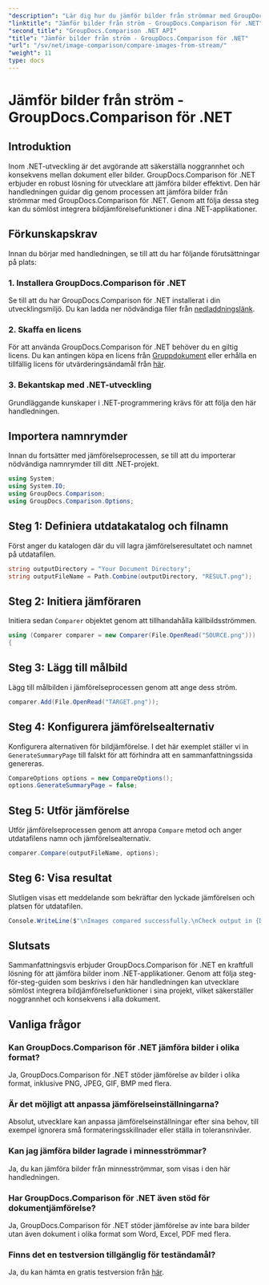 ```yaml
---
"description": "Lär dig hur du jämför bilder från strömmar med GroupDocs.Comparison för .NET. Steg-för-steg-guide för sömlös integration i .NET-applikationer."
"linktitle": "Jämför bilder från ström - GroupDocs.Comparison för .NET"
"second_title": "GroupDocs.Comparison .NET API"
"title": "Jämför bilder från ström - GroupDocs.Comparison för .NET"
"url": "/sv/net/image-comparison/compare-images-from-stream/"
"weight": 11
type: docs
---
```

# Jämför bilder från ström - GroupDocs.Comparison för .NET

## Introduktion
Inom .NET-utveckling är det avgörande att säkerställa noggrannhet och konsekvens mellan dokument eller bilder. GroupDocs.Comparison för .NET erbjuder en robust lösning för utvecklare att jämföra bilder effektivt. Den här handledningen guidar dig genom processen att jämföra bilder från strömmar med GroupDocs.Comparison för .NET. Genom att följa dessa steg kan du sömlöst integrera bildjämförelsefunktioner i dina .NET-applikationer.
## Förkunskapskrav
Innan du börjar med handledningen, se till att du har följande förutsättningar på plats:
### 1. Installera GroupDocs.Comparison för .NET
Se till att du har GroupDocs.Comparison för .NET installerat i din utvecklingsmiljö. Du kan ladda ner nödvändiga filer från [nedladdningslänk](https://releases.groupdocs.com/comparison/net/).
### 2. Skaffa en licens
För att använda GroupDocs.Comparison för .NET behöver du en giltig licens. Du kan antingen köpa en licens från [Gruppdokument](https://purchase.groupdocs.com/buy) eller erhålla en tillfällig licens för utvärderingsändamål från [här](https://purchase.groupdocs.com/temporary-license/).
### 3. Bekantskap med .NET-utveckling
Grundläggande kunskaper i .NET-programmering krävs för att följa den här handledningen.

## Importera namnrymder
Innan du fortsätter med jämförelseprocessen, se till att du importerar nödvändiga namnrymder till ditt .NET-projekt. 
```csharp
using System;
using System.IO;
using GroupDocs.Comparison;
using GroupDocs.Comparison.Options;
```
## Steg 1: Definiera utdatakatalog och filnamn
Först anger du katalogen där du vill lagra jämförelseresultatet och namnet på utdatafilen.
```csharp
string outputDirectory = "Your Document Directory";
string outputFileName = Path.Combine(outputDirectory, "RESULT.png");
```
## Steg 2: Initiera jämföraren
Initiera sedan `Comparer` objektet genom att tillhandahålla källbildsströmmen.
```csharp
using (Comparer comparer = new Comparer(File.OpenRead("SOURCE.png")))
{
```
## Steg 3: Lägg till målbild
Lägg till målbilden i jämförelseprocessen genom att ange dess ström.
```csharp
comparer.Add(File.OpenRead("TARGET.png"));
```
## Steg 4: Konfigurera jämförelsealternativ
Konfigurera alternativen för bildjämförelse. I det här exemplet ställer vi in `GenerateSummaryPage` till falskt för att förhindra att en sammanfattningssida genereras.
```csharp
CompareOptions options = new CompareOptions();
options.GenerateSummaryPage = false;
```
## Steg 5: Utför jämförelse
Utför jämförelseprocessen genom att anropa `Compare` metod och anger utdatafilens namn och jämförelsealternativ.
```csharp
comparer.Compare(outputFileName, options);
```
## Steg 6: Visa resultat
Slutligen visas ett meddelande som bekräftar den lyckade jämförelsen och platsen för utdatafilen.
```csharp
Console.WriteLine($"\nImages compared successfully.\nCheck output in {Directory.GetCurrentDirectory()}.");
```

## Slutsats
Sammanfattningsvis erbjuder GroupDocs.Comparison för .NET en kraftfull lösning för att jämföra bilder inom .NET-applikationer. Genom att följa steg-för-steg-guiden som beskrivs i den här handledningen kan utvecklare sömlöst integrera bildjämförelsefunktioner i sina projekt, vilket säkerställer noggrannhet och konsekvens i alla dokument.
## Vanliga frågor
### Kan GroupDocs.Comparison för .NET jämföra bilder i olika format?
Ja, GroupDocs.Comparison för .NET stöder jämförelse av bilder i olika format, inklusive PNG, JPEG, GIF, BMP med flera.
### Är det möjligt att anpassa jämförelseinställningarna?
Absolut, utvecklare kan anpassa jämförelseinställningar efter sina behov, till exempel ignorera små formateringsskillnader eller ställa in toleransnivåer.
### Kan jag jämföra bilder lagrade i minnesströmmar?
Ja, du kan jämföra bilder från minnesströmmar, som visas i den här handledningen.
### Har GroupDocs.Comparison för .NET även stöd för dokumentjämförelse?
Ja, GroupDocs.Comparison för .NET stöder jämförelse av inte bara bilder utan även dokument i olika format som Word, Excel, PDF med flera.
### Finns det en testversion tillgänglig för teständamål?
Ja, du kan hämta en gratis testversion från [här](https://releases.groupdocs.com/).